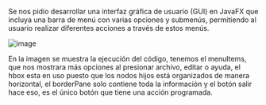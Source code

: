 Se nos pidio desarrollar una interfaz gráfica de usuario (GUI) en JavaFX que incluya una barra de menú con varias opciones y submenús, permitiendo al usuario realizar diferentes acciones a través de estos menús.

![image](https://github.com/SVJosh/PROGRAMACION-3-3/assets/168208275/90bb0782-2f8e-464c-9cad-ebe33a072fe3)

En la imagen se muestra la ejecución del código, tenemos el menuItems, que nos mostrara más opciones al presionar archivo, editar o ayuda, el hbox esta en uso puesto que los nodos hijos está organizados de manera horizontal, el borderPane solo contiene toda la información y el botón salir hace eso, es el único botón que tiene una acción programada.
